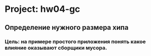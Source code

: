 # Project: hw04-gc
## Определение нужного размера хипа
### Цeль: на примере простого приложения понять какое влияние оказывают сборщики мусора.